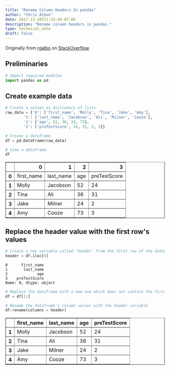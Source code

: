 ```yaml
---
title: "Rename Column Headers In pandas"
author: "Chris Albon"
date: 2017-12-20T11:53:49-07:00
description: "Rename column headers in pandas."
type: technical_note
draft: false
---
```

Originally from [rgalbo](http://stackoverflow.com/users/3291077/rgalbo) on [StackOverflow](http://stackoverflow.com/questions/31328861/python-pandas-replacing-header-with-top-row).

## Preliminaries


```python
# Import required modules
import pandas as pd
```

## Create example data


```python
# Create a values as dictionary of lists
raw_data = {'0': ['first_name', 'Molly', 'Tina', 'Jake', 'Amy'], 
        '1': ['last_name', 'Jacobson', 'Ali', 'Milner', 'Cooze'], 
        '2': ['age', 52, 36, 24, 73], 
        '3': ['preTestScore', 24, 31, 2, 3]}

# Create a dataframe
df = pd.DataFrame(raw_data)

# View a dataframe
df
```




<div>
<table border="1" class="dataframe">
  <thead>
    <tr style="text-align: right;">
      <th></th>
      <th>0</th>
      <th>1</th>
      <th>2</th>
      <th>3</th>
    </tr>
  </thead>
  <tbody>
    <tr>
      <th>0</th>
      <td>first_name</td>
      <td>last_name</td>
      <td>age</td>
      <td>preTestScore</td>
    </tr>
    <tr>
      <th>1</th>
      <td>Molly</td>
      <td>Jacobson</td>
      <td>52</td>
      <td>24</td>
    </tr>
    <tr>
      <th>2</th>
      <td>Tina</td>
      <td>Ali</td>
      <td>36</td>
      <td>31</td>
    </tr>
    <tr>
      <th>3</th>
      <td>Jake</td>
      <td>Milner</td>
      <td>24</td>
      <td>2</td>
    </tr>
    <tr>
      <th>4</th>
      <td>Amy</td>
      <td>Cooze</td>
      <td>73</td>
      <td>3</td>
    </tr>
  </tbody>
</table>
</div>



## Replace the header value with the first row's values


```python
# Create a new variable called 'header' from the first row of the dataset
header = df.iloc[0]
```




    0      first_name
    1       last_name
    2             age
    3    preTestScore
    Name: 0, dtype: object




```python
# Replace the dataframe with a new one which does not contain the first row
df = df[1:]
```


```python
# Rename the dataframe's column values with the header variable
df.rename(columns = header)
```




<div>
<table border="1" class="dataframe">
  <thead>
    <tr style="text-align: right;">
      <th></th>
      <th>first_name</th>
      <th>last_name</th>
      <th>age</th>
      <th>preTestScore</th>
    </tr>
  </thead>
  <tbody>
    <tr>
      <th>1</th>
      <td>Molly</td>
      <td>Jacobson</td>
      <td>52</td>
      <td>24</td>
    </tr>
    <tr>
      <th>2</th>
      <td>Tina</td>
      <td>Ali</td>
      <td>36</td>
      <td>31</td>
    </tr>
    <tr>
      <th>3</th>
      <td>Jake</td>
      <td>Milner</td>
      <td>24</td>
      <td>2</td>
    </tr>
    <tr>
      <th>4</th>
      <td>Amy</td>
      <td>Cooze</td>
      <td>73</td>
      <td>3</td>
    </tr>
  </tbody>
</table>
</div>


